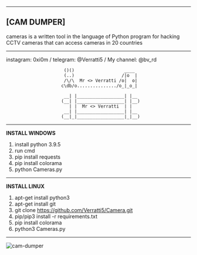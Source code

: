 ---------------------------------------------------------------------------------------------------------------------------------------
**[CAM DUMPER]**
---------------------------------------------------------------------------------------------------------------------------------------

 cameras is a written tool in the language of Python program for hacking CCTV cameras that can access cameras in 20 countries

---------------------------------------------------------------------------------------------------------------------------------------
instagram: 0xi0m / telegram: @Verratti5 / My channel: @bv_rd


                          ()()                   ____ 
                          (..)                  /|o  |
                          /\/\  Mr <> Verratti /o|  o|          
                         c\db/o.............../o_|_o_|

                          __| |__________________| |__ 
                         (__| |__________________| |__)
                            | |  Mr <> Verratti  | |   
                          __| |__________________| |__ 
                         (__|_|__________________|_|__)
               
---------------------------------------------------------------------------------------------------------------------------------------

**INSTALL WINDOWS**

1. install python 3.9.5
2. run cmd
3. pip install requests
4. pip install colorama
5. python Cameras.py


---------------------------------------------------------------------------------------------------------------------------------------

**INSTALL LINUX**

1. apt-get install python3
2. apt-get install git
3. git clone https://github.com/Verratti5/Camera.git
4. pip/pip3 install -r requirements.txt
5. pip install colorama
6. python3 Cameras.py

---------------------------------------------------------------------------------------------------------------------------------------
![cam-dumper]([https://github.com/Verratti5/Camera.git](https://github.com/Verratti5/Cameras/blob/main/photo_2024-05-07_01-32-25.png))




